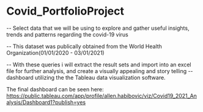 # Covid_PortfolioProject

-- Select data that we will be using to explore and gather useful insights, trends and patterns regarding the covid-19 virus

-- This dataset was publically obtained from the World Health Organization(01/01/2020 - 03/01/2021)

-- With these queries i will extract the result sets and import into an excel file for further analysis, and create a visually appealing and story telling
-- dashboard utilizing the the Tableau data visualization software. 

The final dashboard can be seen here: https://public.tableau.com/app/profile/allen.habibovic/viz/Covid19_2021_Analysis/Dashboard1?publish=yes
